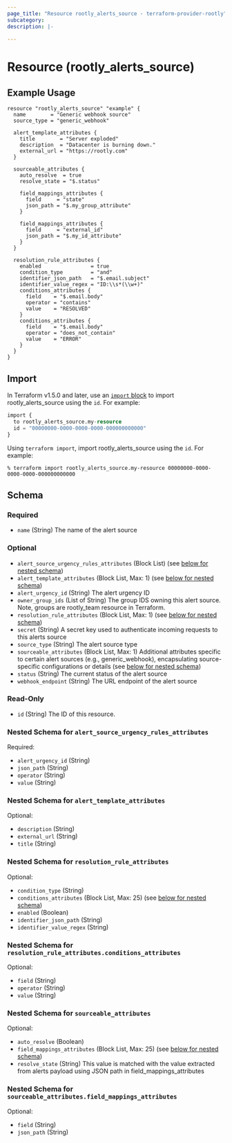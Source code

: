 ```yaml
---
page_title: "Resource rootly_alerts_source - terraform-provider-rootly"
subcategory:
description: |-
    
---
```


# Resource (rootly_alerts_source)



## Example Usage

```shell
resource "rootly_alerts_source" "example" {
  name        = "Generic webhook source"
  source_type = "generic_webhook"

  alert_template_attributes {
    title        = "Server exploded"
    description  = "Datacenter is burning down."
    external_url = "https://rootly.com"
  }

  sourceable_attributes {
    auto_resolve  = true
    resolve_state = "$.status"

    field_mappings_attributes {
      field     = "state"
      json_path = "$.my_group_attribute"
    }

    field_mappings_attributes {
      field     = "external_id"
      json_path = "$.my_id_attribute"
    }
  }

  resolution_rule_attributes {
    enabled                = true
    condition_type         = "and"
    identifier_json_path   = "$.email.subject"
    identifier_value_regex = "ID:\\s*(\\w+)"
    conditions_attributes {
      field    = "$.email.body"
      operator = "contains"
      value    = "RESOLVED"
    }
    conditions_attributes {
      field    = "$.email.body"
      operator = "does_not_contain"
      value    = "ERROR"
    }
  }
}
```

## Import

In Terraform v1.5.0 and later, use an [`import` block](https://developer.hashicorp.com/terraform/language/import) to import rootly_alerts_source using the `id`. For example:

```terraform
import {
  to rootly_alerts_source.my-resource
  id = "00000000-0000-0000-0000-000000000000"
}
```

Using `terraform import`, import rootly_alerts_source using the `id`. For example:

```console
% terraform import rootly_alerts_source.my-resource 00000000-0000-0000-0000-000000000000
```

<!-- schema generated by tfplugindocs -->
## Schema

### Required

- `name` (String) The name of the alert source

### Optional

- `alert_source_urgency_rules_attributes` (Block List) (see [below for nested schema](#nestedblock--alert_source_urgency_rules_attributes))
- `alert_template_attributes` (Block List, Max: 1) (see [below for nested schema](#nestedblock--alert_template_attributes))
- `alert_urgency_id` (String) The alert urgency ID
- `owner_group_ids` (List of String) The group IDS owning this alert source. Note, groups are rootly_team resource in Terraform.
- `resolution_rule_attributes` (Block List, Max: 1) (see [below for nested schema](#nestedblock--resolution_rule_attributes))
- `secret` (String) A secret key used to authenticate incoming requests to this alerts source
- `source_type` (String) The alert source type
- `sourceable_attributes` (Block List, Max: 1) Additional attributes specific to certain alert sources (e.g., generic_webhook), encapsulating source-specific configurations or details (see [below for nested schema](#nestedblock--sourceable_attributes))
- `status` (String) The current status of the alert source
- `webhook_endpoint` (String) The URL endpoint of the alert source

### Read-Only

- `id` (String) The ID of this resource.

<a id="nestedblock--alert_source_urgency_rules_attributes"></a>
### Nested Schema for `alert_source_urgency_rules_attributes`

Required:

- `alert_urgency_id` (String)
- `json_path` (String)
- `operator` (String)
- `value` (String)


<a id="nestedblock--alert_template_attributes"></a>
### Nested Schema for `alert_template_attributes`

Optional:

- `description` (String)
- `external_url` (String)
- `title` (String)


<a id="nestedblock--resolution_rule_attributes"></a>
### Nested Schema for `resolution_rule_attributes`

Optional:

- `condition_type` (String)
- `conditions_attributes` (Block List, Max: 25) (see [below for nested schema](#nestedblock--resolution_rule_attributes--conditions_attributes))
- `enabled` (Boolean)
- `identifier_json_path` (String)
- `identifier_value_regex` (String)

<a id="nestedblock--resolution_rule_attributes--conditions_attributes"></a>
### Nested Schema for `resolution_rule_attributes.conditions_attributes`

Optional:

- `field` (String)
- `operator` (String)
- `value` (String)



<a id="nestedblock--sourceable_attributes"></a>
### Nested Schema for `sourceable_attributes`

Optional:

- `auto_resolve` (Boolean)
- `field_mappings_attributes` (Block List, Max: 25) (see [below for nested schema](#nestedblock--sourceable_attributes--field_mappings_attributes))
- `resolve_state` (String) This value is matched with the value extracted from alerts payload using JSON path in field_mappings_attributes

<a id="nestedblock--sourceable_attributes--field_mappings_attributes"></a>
### Nested Schema for `sourceable_attributes.field_mappings_attributes`

Optional:

- `field` (String)
- `json_path` (String)
